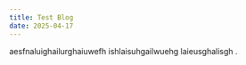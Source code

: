 ```yaml
---
title: Test Blog
date: 2025-04-17
---
```


aesfnaluighailurghaiuwefh ishlaisuhgailwuehg laieusghalisgh .
